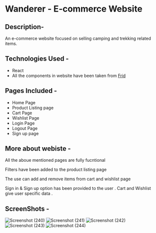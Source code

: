 # Wanderer - E-commerce Website  

## Description- 
An e-commerce website focused on selling camping and trekking related items. 

## Technologies Used - 
- React 
- All the components in website have been taken from [Frid](https://frid-ui.netlify.app)

## Pages Included - 
- Home Page
- Product Listing page
- Cart Page
- Wishlist Page
- Login Page
- Logout Page
- Sign up page

## More about webiste - 
All the aboue mentioned pages are fully  fucntional

Filters have been added to the product listing page

The use can add and remove items from cart and wishlist page 

Sign in & Sign up option has been provided to the user . Cart and Wishlist give user specific data . 


## ScreenShots - 

![Screenshot (240)](https://user-images.githubusercontent.com/83701141/161808896-5c1eaa10-da73-4b3d-9ca0-4cb398264c1f.png)
![Screenshot (241)](https://user-images.githubusercontent.com/83701141/161808912-31c39d82-3645-47a4-8b33-5f2f147940c4.png)
![Screenshot (242)](https://user-images.githubusercontent.com/83701141/161808916-259310f6-75b3-489d-9a73-da9ccbfb6d1f.png)
![Screenshot (243)](https://user-images.githubusercontent.com/83701141/161808923-42321dd4-fbc9-4915-8194-daa2095377fe.png)
![Screenshot (244)](https://user-images.githubusercontent.com/83701141/161808930-055409fc-3628-4bcc-8314-b2e3c9cd391f.png)

